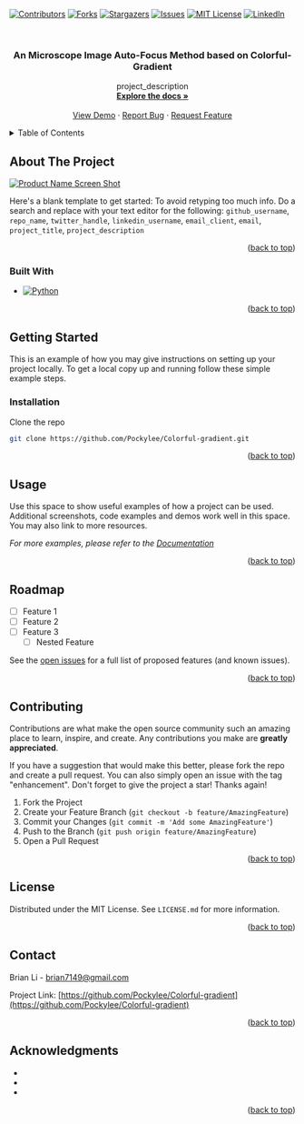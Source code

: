 

[![Contributors][contributors-shield]][contributors-url]
[![Forks][forks-shield]][forks-url]
[![Stargazers][stars-shield]][stars-url]
[![Issues][issues-shield]][issues-url]
[![MIT License][license-shield]][license-url]
[![LinkedIn][linkedin-shield]][linkedin-url]



<!-- PROJECT LOGO -->
<br />
<div align="center">
  <a href="https://github.com/Pockylee/Colorful-gradient">
    <!-- <img src="images/logo.png" alt="Logo" width="80" height="80"> -->
  </a>

<h3 align="center">An Microscope Image Auto-Focus Method based on Colorful-Gradient</h3>

  <p align="center">
    project_description
    <br />
    <a href="https://github.com/Pockylee/Colorful-gradient"><strong>Explore the docs »</strong></a>
    <br />
    <br />
    <a href="https://github.com/Pockylee/Colorful-gradient">View Demo</a>
    ·
    <a href="https://github.com/Pockylee/Colorful-gradient/issues">Report Bug</a>
    ·
    <a href="https://github.com/Pockylee/Colorful-gradient/issues">Request Feature</a>
  </p>
</div>



<!-- TABLE OF CONTENTS -->
<details>
  <summary>Table of Contents</summary>
  <ol>
    <li>
      <a href="#about-the-project">About The Project</a>
      <ul>
        <li><a href="#built-with">Built With</a></li>
      </ul>
    </li>
    <li>
      <a href="#getting-started">Getting Started</a>
      <ul>
        <li><a href="#prerequisites">Prerequisites</a></li>
        <li><a href="#installation">Installation</a></li>
      </ul>
    </li>
    <li><a href="#usage">Usage</a></li>
    <li><a href="#roadmap">Roadmap</a></li>
    <li><a href="#contributing">Contributing</a></li>
    <li><a href="#license">License</a></li>
    <li><a href="#contact">Contact</a></li>
    <li><a href="#acknowledgments">Acknowledgments</a></li>
  </ol>
</details>



<!-- ABOUT THE PROJECT -->
## About The Project

[![Product Name Screen Shot][product-screenshot]](https://example.com)

Here's a blank template to get started: To avoid retyping too much info. Do a search and replace with your text editor for the following: `github_username`, `repo_name`, `twitter_handle`, `linkedin_username`, `email_client`, `email`, `project_title`, `project_description`

<p align="right">(<a href="#readme-top">back to top</a>)</p>



### Built With
* [![Python][Python]][Python-url]

<p align="right">(<a href="#readme-top">back to top</a>)</p>



<!-- GETTING STARTED -->
## Getting Started

This is an example of how you may give instructions on setting up your project locally.
To get a local copy up and running follow these simple example steps.

### Installation

Clone the repo
   ```sh
   git clone https://github.com/Pockylee/Colorful-gradient.git
   ```

<p align="right">(<a href="#readme-top">back to top</a>)</p>



<!-- USAGE EXAMPLES -->
## Usage

Use this space to show useful examples of how a project can be used. Additional screenshots, code examples and demos work well in this space. You may also link to more resources.

_For more examples, please refer to the [Documentation](https://example.com)_

<p align="right">(<a href="#readme-top">back to top</a>)</p>



<!-- ROADMAP -->
## Roadmap

- [ ] Feature 1
- [ ] Feature 2
- [ ] Feature 3
    - [ ] Nested Feature

See the [open issues](https://github.com/Pockylee/Colorful-gradient/issues) for a full list of proposed features (and known issues).

<p align="right">(<a href="#readme-top">back to top</a>)</p>



<!-- CONTRIBUTING -->
## Contributing

Contributions are what make the open source community such an amazing place to learn, inspire, and create. Any contributions you make are **greatly appreciated**.

If you have a suggestion that would make this better, please fork the repo and create a pull request. You can also simply open an issue with the tag "enhancement".
Don't forget to give the project a star! Thanks again!

1. Fork the Project
2. Create your Feature Branch (`git checkout -b feature/AmazingFeature`)
3. Commit your Changes (`git commit -m 'Add some AmazingFeature'`)
4. Push to the Branch (`git push origin feature/AmazingFeature`)
5. Open a Pull Request

<p align="right">(<a href="#readme-top">back to top</a>)</p>



<!-- LICENSE -->
## License

Distributed under the MIT License. See `LICENSE.md` for more information.

<p align="right">(<a href="#readme-top">back to top</a>)</p>



<!-- CONTACT -->
## Contact

Brian Li - brian7149@gmail.com

Project Link: [https://github.com/Pockylee/Colorful-gradient](https://github.com/Pockylee/Colorful-gradient)

<p align="right">(<a href="#readme-top">back to top</a>)</p>



<!-- ACKNOWLEDGMENTS -->
## Acknowledgments

* []()
* []()
* []()

<p align="right">(<a href="#readme-top">back to top</a>)</p>



<!-- MARKDOWN LINKS & IMAGES -->
<!-- https://www.markdownguide.org/basic-syntax/#reference-style-links -->
[contributors-shield]: https://img.shields.io/github/contributors/Pockylee/Colorful-gradient.svg?style=for-the-badge
[contributors-url]: https://github.com/Pockylee/Colorful-gradient/graphs/contributors
[forks-shield]: https://img.shields.io/github/forks/Pockylee/Colorful-gradient.svg?style=for-the-badge
[forks-url]: https://github.com/Pockylee/Colorful-gradient/network/members
[stars-shield]: https://img.shields.io/github/stars/Pockylee/Colorful-gradient.svg?style=for-the-badge
[stars-url]: https://github.com/Pockylee/Colorful-gradient/stargazers
[issues-shield]: https://img.shields.io/github/issues/Pockylee/Colorful-gradient.svg?style=for-the-badge
[issues-url]: https://github.com/Pockylee/Colorful-gradient/issues
[license-shield]: https://img.shields.io/github/license/Pockylee/Colorful-gradient.svg?style=for-the-badge
[license-url]: https://github.com/Pockylee/Colorful-gradient/master/LICENSE.md
[linkedin-shield]: https://img.shields.io/badge/-LinkedIn-black.svg?style=for-the-badge&logo=linkedin&colorB=555
[linkedin-url]: https://linkedin.com/in/po-yi-brian-li-44bbab18a
[product-screenshot]: images/screenshot.png

[Python-url]: https://www.python.org/
[Python]: https://img.shields.io/badge/python-000000?style=for-the-badge&logo=nextdotjs&logoColor=white
